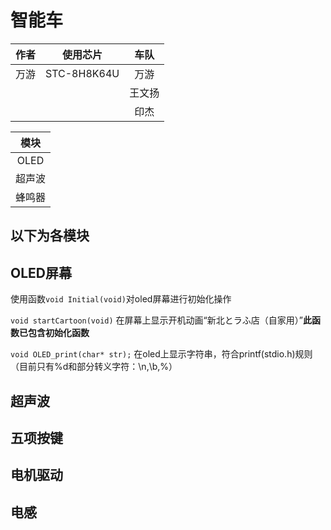 # 智能车
|作者|使用芯片|车队|
|:---------|:---------:|:--------------:|
|万游|STC-8H8K64U|万游|
|||王文扬|
|||印杰|

|模块|
|:---------:|
|OLED|
|超声波|
|蜂鸣器|


以下为各模块
---

## OLED屏幕

使用函数`void Initial(void)`对oled屏幕进行初始化操作

`void startCartoon(void)`
在屏幕上显示开机动画“新北とラふ店（自家用）”**此函数已包含初始化函数**

`void OLED_print(char* str);`
在oled上显示字符串，符合printf(stdio.h)规则（目前只有%d和部分转义字符：\n,\b,\%）

## 超声波

## 五项按键

## 电机驱动

## 电感
